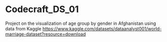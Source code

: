 # Codecraft_DS_01
Project on the visualization of age group by gender in Afghanistan using data from Kaggle
https://www.kaggle.com/datasets/dataanalyst001/world-marriage-dataset?resource=download
